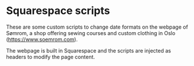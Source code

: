 # Squarespace scripts

These are some custom scripts to change date formats on the webpage of Sømrom, a shop offering sewing courses and custom clothing in Oslo (https://www.soemrom.com).

The webpage is built in Squarespace and the scripts are injected as headers to modify the page content.
